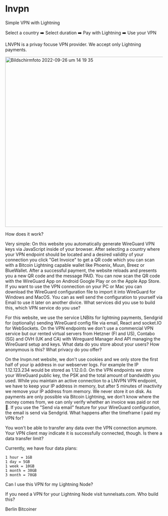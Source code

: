 # lnvpn
Simple VPN with Lightning

Select a country ➡️ Select duration ➡️ Pay with Lightning ➡️ Use your VPN

LNVPN is a privay focuse VPN provider. We accept only Lightning payments. 





<img width="542" alt="Bildschirmfoto 2022-09-26 um 14 19 35" src="https://user-images.githubusercontent.com/48626097/192274414-200a9950-be03-460f-9dc4-a4c21a662577.png">


How does it work?

Very simple: On this website you automatically generate WireGuard VPN keys via JavaScript inside of your browser. After selecting a country where your VPN endpoint should be located and a desired validity of your connection you click "Get Invoice" to get a QR code which you can scan with a Bitcoin Lightning capable wallet like Phoenix, Muun, Breez or BlueWallet. After a successful payment, the website reloads and presents you a new QR code and the message PAID. You can now scan the QR code with the WireGuard App on Android Google Play or on the Apple App Store. If you want to use the VPN connection on your PC or Mac you can download the WireGuard configuration file to import it into WireGuard for Windows and MacOS. You can as well send the configuration to yourself via Email to use it later on another divice.
What services did you use to build this, which VPN service do you use?

For this website, we use the service LNBits for lightning payments, Sendgrid for (optionally) sending WireGuard config file via email, React and socket.IO for WebSockets. On the VPN endpoints we don't use a commercial VPN service but our rented virtual servers from Hetzner (FI and US), Contabo (SG) and OVH (UK and CA) with Wireguard Manager And API managing the WireGuard setup and keys.
What data do you store about your users? How anonymous is this? What privacy do you offer?

On the lnvpn.net website, we don't use cookies and we only store the first half of your ip address in our webserver logs. For example the IP 1.12.123.234 would be stored as 1.12.0.0. On the VPN endpoints we store your WireGuard public key, the PSK and the total amount of bandwidth you used. While you maintain an active connection to a LNVPN VPN endpoint, we have to keep your IP address in memory, but after 5 minutes of inactivity we remove your IP address from memory. We never store it on disk. As payments are only possible via Bitcoin Lightning, we don't know where the money comes from, we can only verify whether an invoice was paid or not 🤷. If you use the "Send via email" feature for your WireGuard configuration, the email is send via Sendgrid.
What happens after the timeframe I paid my VPN for?

You won't be able to transfer any data over the VPN connection anymore. Your VPN client may indicate it is successfully connected, though.
Is there a data transfer limit?

Currently, we have four data plans:

    1 hour = 1GB
    1 day = 5GB
    1 week = 10GB
    1 month = 30GB
    3 month = 70GB

Can I use this VPN for my Lightning Node?

If you need a VPN for your Lightning Node visit tunnelsats.com.
Who build this?

Berlin Bitcoiner
